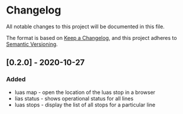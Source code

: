 
# Changelog

All notable changes to this project will be documented in this file.

The format is based on [Keep a Changelog](https://keepachangelog.com/en/1.0.0/),
and this project adheres to [Semantic Versioning](https://semver.org/spec/v2.0.0.html).

## [0.2.0] - 2020-10-27

### Added

- luas <line> map <stop> - open the location of the luas stop in a browser
- lias <line> status - shows operational status for all lines
- luas <line> stops - display the list of all stops for a particular line
